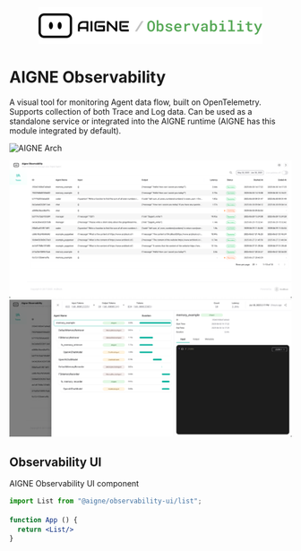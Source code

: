 <p align="center">
  <picture>
    <source srcset="./screenshots/logo-dark.svg" media="(prefers-color-scheme: dark)">
    <source srcset="./screenshots/logo.svg" media="(prefers-color-scheme: light)">
    <img src="./screenshots/logo.svg" alt="AIGNE Logo" width="400"/>
  </picture>
</p>


# AIGNE Observability

A visual tool for monitoring Agent data flow, built on OpenTelemetry. Supports collection of both Trace and Log data. Can be used as a standalone service or integrated into the AIGNE runtime (AIGNE has this module integrated by default).

<picture>
  <source srcset="https://raw.githubusercontent.com/AIGNE-io/aigne-framework/main/assets/aigne-observability-dark.png" media="(prefers-color-scheme: dark)">
  <source srcset="https://raw.githubusercontent.com/AIGNE-io/aigne-framework/main/assets/aigne-observability.png" media="(prefers-color-scheme: light)">
  <img src="https://raw.githubusercontent.com/AIGNE-io/aigne-framework/main/aigne-observability.png" alt="AIGNE Arch" />
</picture>

![](./screenshots/list.png)
![](./screenshots/detail.png)


## Observability UI

AIGNE Observability UI component

```jsx
import List from "@aigne/observability-ui/list";

function App () {
  return <List/>
}
```
